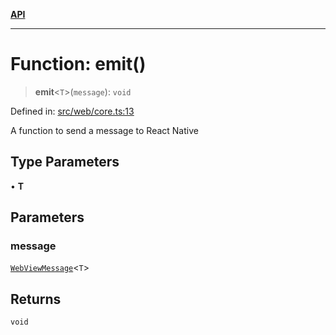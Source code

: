 [**API**](../../../API.md)

***

# Function: emit()

> **emit**\<`T`\>(`message`): `void`

Defined in: [src/web/core.ts:13](https://github.com/inokawa/react-native-react-bridge/blob/a54748fc9a4bfd9c93c7e9a7c5213de725bd9170/src/web/core.ts#L13)

A function to send a message to React Native

## Type Parameters

• **T**

## Parameters

### message

[`WebViewMessage`](../../../index/interfaces/WebViewMessage.md)\<`T`\>

## Returns

`void`
